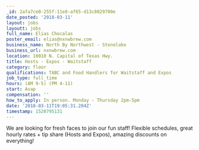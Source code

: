 ```yaml
---
_id: 2afa7ce0-255f-11e8-af65-d13c8029700e
date_posted: '2018-03-11'
layout: jobs
layoutt: jobs
full_name: Elias Chocalas
poster_email: elias@nxnwbrew.com
business_name: North By Northwest - Stonelake
business_url: nxnwbrew.com
location: 10010 N. Capital of Texas Hwy.
title: Hosts - Expos - Waitstaff
category: floor
qualifications: TABC and Food Handlers for Waitstaff and Expos
job_type: full_time
hours: (AM 9-5) (PM 4-11)
start: Asap
compensation: ''
how_to_apply: In person. Monday - Thursday 2pm-5pm
date: '2018-03-11T19:05:31.204Z'
timestamp: 1520795131
---
```

We are looking for fresh faces to join our fun staff! Flexible schedules, great hourly rates + tip share (Hosts and Expos), amazing discounts on everything!
